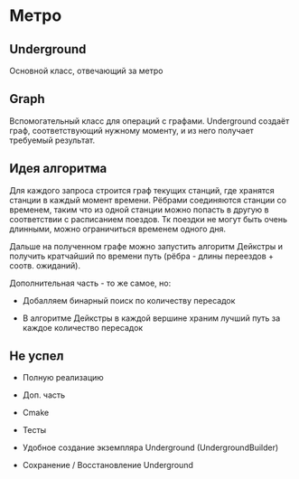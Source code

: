 # Метро

## Underground
Основной класс, отвечающий за метро

## Graph 
Вспомогательный класс для операций с графами. Underground создаёт граф, соответствующий нужному моменту, и из него получает требуемый результат.

## Идея алгоритма

Для каждого запроса строится граф текущих станций, где хранятся станции в каждый момент времени. Рёбрами соединяются станции со временем, таким что из одной станции можно попасть в другую в соответствии с расписанием поездов. Тк поездки не могут быть очень длинными, можно ограничиться временем одного дня.

Дальше на полученном графе можно запустить алгоритм Дейкстры и получить кратчайший по времени путь (рёбра - длины переездов + соотв. ожиданий).


Дополнительная часть - то же самое, но:

- Добалляем бинарный поиск по количеству пересадок

- В алгоритме Дейкстры в каждой вершине храним лучший путь за каждое количество пересадок 

## Не успел

- Полную реализацию

- Доп. часть

- Cmake

- Тесты 

- Удобное создание экземпляра Underground (UndergroundBuilder)

- Сохранение / Восстановление Underground
